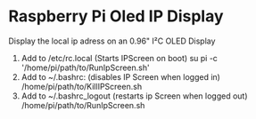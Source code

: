 # Raspberry Pi Oled IP Display

Display the local ip adress on an 0.96" I²C OLED Display 

1. Add to /etc/rc.local (Starts IPScreen on boot)
        su pi -c '/home/pi/path/to/RunIpScreen.sh'
2. Add to ~/.bashrc: (disables IP Screen when logged in)
        /home/pi/path/to/KillIPScreen.sh
3. Add to ~/.bashrc_logout (restarts ip Screen when logged out)
        /home/pi/path/to/RunIpScreen.sh